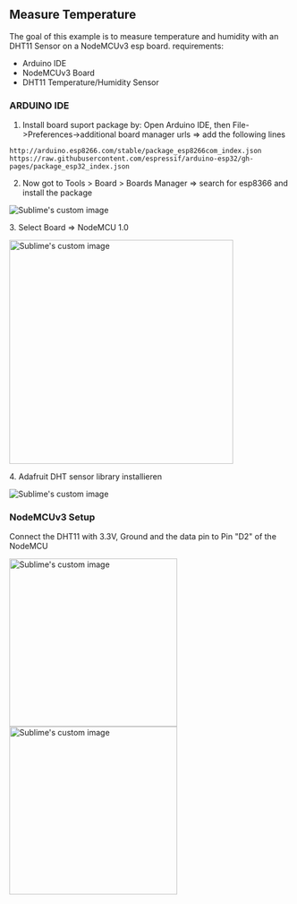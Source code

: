 ## Measure Temperature
The goal of this example is to measure temperature and humidity with an DHT11 Sensor on a NodeMCUv3 esp board.
requirements:
* Arduino IDE
* NodeMCUv3 Board
* DHT11 Temperature/Humidity Sensor

### ARDUINO IDE
1. Install board suport package by:
  Open Arduino IDE, then File->Preferences->additional board manager urls => add the following lines
```
http://arduino.esp8266.com/stable/package_esp8266com_index.json
https://raw.githubusercontent.com/espressif/arduino-esp32/gh-pages/package_esp32_index.json
```
2. Now got to Tools > Board > Boards Manager => search for esp8366 and install the package
<p align="left">
  <img src="https://github.com/Shraft/iat_smart_home/assets/67481239/79312e1c-da02-47aa-99a1-8adc181180df" alt="Sublime's custom image"/>
</p>
3. Select Board => NodeMCU 1.0
<p align="left">
  <img src="https://github.com/Shraft/iat_smart_home/assets/67481239/2124f4e0-9951-40dc-8fb4-0dc995ef6b8c" alt="Sublime's custom image" width="400"/>
</p>
4. Adafruit DHT sensor library installieren
<p align="left">
  <img src="https://github.com/Shraft/iat_smart_home/assets/67481239/5c9f9dbb-167f-4d51-ae9c-1897ce60641b" alt="Sublime's custom image"/>
</p>

### NodeMCUv3 Setup
Connect the DHT11 with 3.3V, Ground and the data pin to Pin "D2" of the NodeMCU
<p align="left">
  <img src="https://preview.redd.it/kiygdnluwar81.jpg?width=500&format=pjpg&auto=webp&s=eb7f327f0d370fbcb57835b16c270bb6a19411ef" alt="Sublime's custom image" width="300"/>
  <img src="https://github.com/Shraft/iat_smart_home/assets/67481239/fad544d6-1ef2-48bd-9fff-fdac136b8bf0" alt="Sublime's custom image" width="300"/>
</p>



